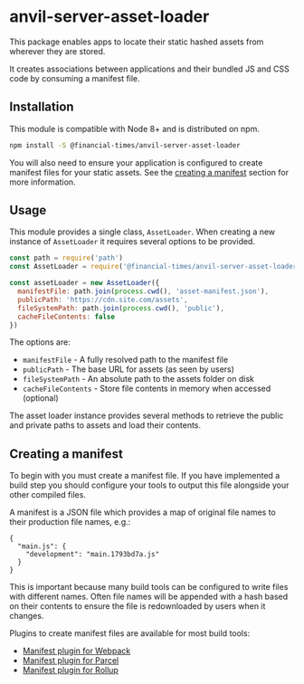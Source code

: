 # anvil-server-asset-loader

This package enables apps to locate their static hashed assets from wherever they are stored.

It creates associations between applications and their bundled JS and CSS code by consuming a manifest file.


## Installation

This module is compatible with Node 8+ and is distributed on npm.

```bash
npm install -S @financial-times/anvil-server-asset-loader
```

You will also need to ensure your application is configured to create manifest files for your static assets. See the [creating a manifest](#creating-a-manifest) section for more information.


## Usage

This module provides a single class, `AssetLoader`. When creating a new instance of `AssetLoader` it requires several options to be provided.

```js
const path = require('path')
const AssetLoader = require('@financial-times/anvil-server-asset-loader')

const assetLoader = new AssetLoader({
  manifestFile: path.join(process.cwd(), 'asset-manifest.json'),
  publicPath: 'https://cdn.site.com/assets',
  fileSystemPath: path.join(process.cwd(), 'public'),
  cacheFileContents: false
})
```

The options are:

- `manifestFile` - A fully resolved path to the manifest file
- `publicPath` - The base URL for assets (as seen by users)
- `fileSystemPath` - An absolute path to the assets folder on disk
- `cacheFileContents` - Store file contents in memory when accessed (optional)

The asset loader instance provides several methods to retrieve the public and private paths to assets and load their contents.


## Creating a manifest

To begin with you must create a manifest file. If you have implemented a build step you should configure your tools to output this file alongside your other compiled files.

A manifest is a JSON file which provides a map of original file names to their production file names, e.g.:

```
{
  "main.js": {
    "development": "main.1793bd7a.js"
  }
}
```

This is important because many build tools can be configured to write files with different names. Often file names will be appended with a hash based on their contents to ensure the file is redownloaded by users when it changes.

Plugins to create manifest files are available for most build tools:

- [Manifest plugin for Webpack](https://www.npmjs.com/package/webpack-manifest-plugin)
- [Manifest plugin for Parcel](https://www.npmjs.com/package/parcel-plugin-bundle-manifest)
- [Manifest plugin for Rollup](https://www.npmjs.com/package/rollup-plugin-hash-manifest)
